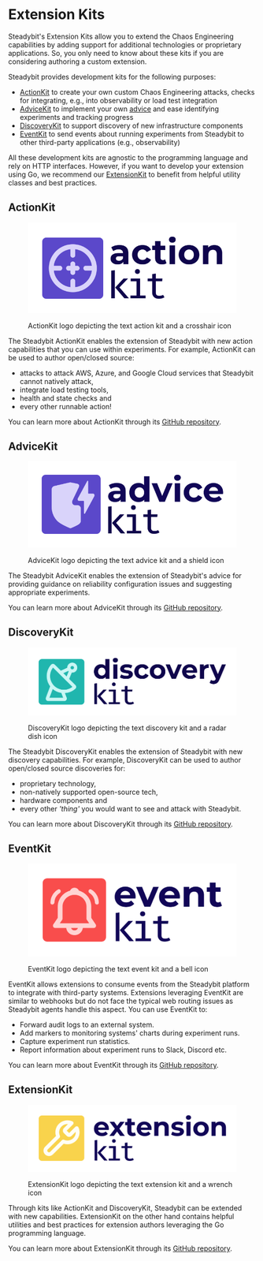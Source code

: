 # Extension Kits

Steadybit's Extension Kits allow you to extend the Chaos Engineering capabilities by adding support for additional technologies or proprietary applications.
So, you only need to know about these kits if you are considering authoring a custom extension.

Steadybit provides development kits for the following purposes:
- [ActionKit](#actionkit) to create your own custom Chaos Engineering attacks, checks for integrating, e.g., into observability or load test integration
- [AdviceKit](#advicekit) to implement your own [advice](use-steadybit/explorer/advice.md) and ease identifying experiments and tracking progress
- [DiscoveryKit](#discoverykit) to support discovery of new infrastructure components
- [EventKit](#eventkit) to send events about running experiments from Steadybit to other third-party applications (e.g., observability)

All these development kits are agnostic to the programming language and rely on HTTP interfaces. However, if you want to develop your extension using Go, we recommend our [ExtensionKit](#ExtensionKit) to benefit from helpful utility classes and best practices.

## ActionKit

<figure><img src="../../.gitbook/assets/action-kit.png" alt="ActionKit logo depicting the text action kit and a crosshair icon"><figcaption><p>ActionKit logo depicting the text action kit and a crosshair icon</p></figcaption></figure>

The Steadybit ActionKit enables the extension of Steadybit with new action capabilities that you can use within experiments. For example, ActionKit can be used to author open/closed source:

* attacks to attack AWS, Azure, and Google Cloud services that Steadybit cannot natively attack,
* integrate load testing tools,
* health and state checks and
* every other runnable action!

You can learn more about ActionKit through its [GitHub repository](https://github.com/steadybit/action-kit).

## AdviceKit

<figure><img src="../../.gitbook/assets/advice-kit.png" alt="AdviceKit logo depicting the text advice kit and a shield icon"><figcaption><p>AdviceKit logo depicting the text advice kit and a shield icon</p></figcaption></figure>

The Steadybit AdviceKit enables the extension of Steadybit's advice for providing guidance on reliability configuration issues and suggesting appropriate experiments.

You can learn more about AdviceKit through its [GitHub repository](https://github.com/steadybit/advice-kit).

## DiscoveryKit

<figure><img src="../../.gitbook/assets/discovery-kit.png" alt="DiscoveryKit logo depicting the text discovery kit and a radar dish icon"><figcaption><p>DiscoveryKit logo depicting the text discovery kit and a radar dish icon</p></figcaption></figure>

The Steadybit DiscoveryKit enables the extension of Steadybit with new discovery capabilities. For example, DiscoveryKit can be used to author open/closed source discoveries for:

* proprietary technology,
* non-natively supported open-source tech,
* hardware components and
* every other _'thing'_ you would want to see and attack with Steadybit.

You can learn more about DiscoveryKit through its [GitHub repository](https://github.com/steadybit/discovery-kit).

## EventKit

<figure><img src="../../.gitbook/assets/logo.png" alt="EventKit logo depicting the text event kit and a bell icon"><figcaption><p>EventKit logo depicting the text event kit and a bell icon</p></figcaption></figure>

EventKit allows extensions to consume events from the Steadybit platform to integrate with third-party systems. Extensions leveraging EventKit are similar to webhooks but do not face the typical web routing issues as Steadybit agents handle this aspect. You can use EventKit to:

* Forward audit logs to an external system.
* Add markers to monitoring systems' charts during experiment runs.
* Capture experiment run statistics.
* Report information about experiment runs to Slack, Discord etc.

You can learn more about EventKit through its [GitHub repository](https://github.com/steadybit/event-kit).

## ExtensionKit

<figure><img src="../../.gitbook/assets/extension-kit.png" alt="ExtensionKit logo depicting the text extension kit and a wrench icon"><figcaption><p>ExtensionKit logo depicting the text extension kit and a wrench icon</p></figcaption></figure>

Through kits like ActionKit and DiscoveryKit, Steadybit can be extended with new capabilities. ExtensionKit on the other hand contains helpful utilities and best practices for extension authors leveraging the Go programming language.

You can learn more about ExtensionKit through its [GitHub repository](https://github.com/steadybit/extension-kit).
